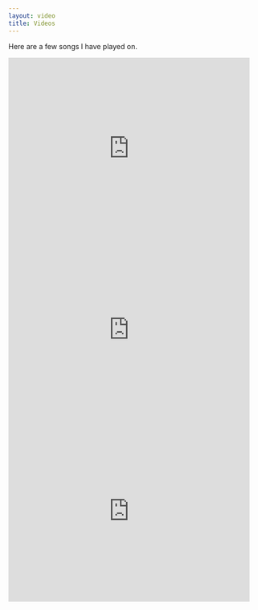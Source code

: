 ```yaml
---
layout: video
title: Videos
---
```


Here are a few songs I have played on.  

<iframe width="480" height="360" src="https://www.youtube.com/embed/ZU88dq6PJKw" frameborder="0" allowfullscreen></iframe>  

<iframe width="480" height="360" src="https://www.youtube.com/embed/SMwDwbPIR88" frameborder="0" allowfullscreen></iframe>  

<iframe width="480" height="360" src="https://www.youtube.com/embed/7OHfi4U2k-g" frameborder="0" allowfullscreen></iframe>  

